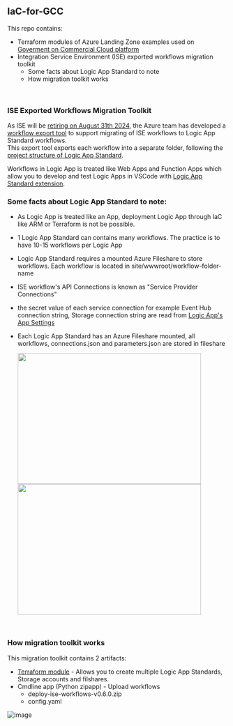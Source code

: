 ## IaC-for-GCC  

This repo contains:
* Terraform modules of Azure Landing Zone examples used on [Goverment on Commercial Cloud platform](https://www.developer.tech.gov.sg/products/categories/infrastructure-and-hosting/government-on-commercial-cloud/overview.html)
* Integration Service Environment (ISE) exported workflows migration toolkit
  * Some facts about Logic App Standard to note
  * How migration toolkit works

<br />

### ISE Exported Workflows Migration Toolkit  

As ISE will be [retiring on August 31th 2024](https://github.com/azure-deprecation/dashboard/issues/247), the Azure team has developed a [workflow export tool](https://learn.microsoft.com/en-us/azure/logic-apps/export-from-ise-to-standard-logic-app) to support migrating of ISE workflows to Logic App Standard workflows.  
This export tool exports each workflow into a separate folder, following the [project structure of Logic App Standard](https://github.com/MicrosoftDocs/azure-docs/blob/main/includes/logic-apps-single-tenant-project-structure-visual-studio-code.md).  

Workflows in Logic App is treated like Web Apps and Function Apps which allow you to develop and test Logic Apps in VSCode with [Logic App Standard extension](https://marketplace.visualstudio.com/items?itemName=ms-azuretools.vscode-azurelogicapps).  


### Some facts about Logic App Standard to note:
* As Logic App is treated like an App, deployment Logic App through IaC like ARM or Terraform is not be possible.
* 1 Logic App Standard can contains many workflows. The practice is to have 10-15 workflows per Logic App 
* Logic App Standard requires a mounted Azure Fileshare to store workflows. Each workflow is located in site/wwwroot/workflow-folder-name
* ISE workflow's API Connections is known as "Service Provider Connections"
* the secret value of each service connection for example Event Hub connection string, Storage connection string are read from [Logic App's App Settings](https://learn.microsoft.com/en-us/azure/logic-apps/edit-app-settings-host-settings?tabs=azure-portal#manage-app-settings---localsettingsjson)  
* Each Logic App Standard has an Azure Fileshare mounted, all workflows, connections.json and parameters.json are stored in fileshare  

  <img src="https://github.com/weixian-zhang/IaC-for-GCC/assets/43234101/84bdcec3-cb10-4e33-8ea0-da5d3dc56a1f" width="420px" height="300px" />
  <img src="https://github.com/weixian-zhang/IaC-for-GCC/assets/43234101/dc0cfe36-e806-427c-8ecb-627f54be1100" width="420px" height="300px" />



<br />

### How migration toolkit works
This migration toolkit contains 2 artifacts:
* [Terraform module](https://github.com/weixian-zhang/IaC-for-GCC/tree/main/src/modules/logic_app_standard_multi) - Allows you to create multiple Logic App Standards, Storage accounts and filshares.
* Cmdline app (Python zipapp) - Upload workflows
  * deploy-ise-workflows-v0.6.0.zip
  * config.yaml

![image](https://github.com/weixian-zhang/IaC-for-GCC/assets/43234101/6f334358-444c-474b-86f4-2b36367af241)  



